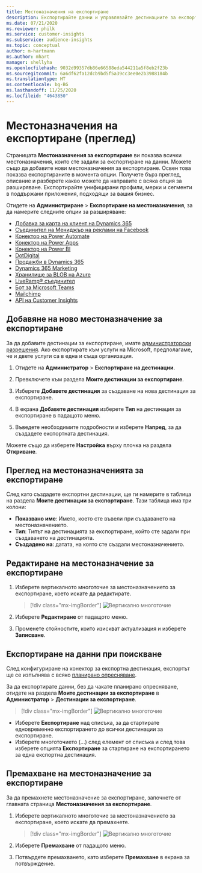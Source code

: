 ```yaml
---
title: Местоназначения на експортиране
description: Експортирайте данни и управлявайте дестинациите за експортиране.
ms.date: 07/21/2020
ms.reviewer: philk
ms.service: customer-insights
ms.subservice: audience-insights
ms.topic: conceptual
author: m-hartmann
ms.author: mhart
manager: shellyha
ms.openlocfilehash: 9032d99357db86e66588eda544211a5f8eb2f23b
ms.sourcegitcommit: 6a6df62fa12dcb9bd5f5a39cc3ee0e2b3988184b
ms.translationtype: HT
ms.contentlocale: bg-BG
ms.lasthandoff: 11/25/2020
ms.locfileid: "4643850"
---
```

# <a name="export-destinations-preview"></a>Местоназначения на експортиране (преглед)

Страницата **Местоназначения за експортиране** ви показва всички местоназначения, които сте задали за експортиране на данни. Можете също да добавите нови местоназначения за експортиране. Освен това показва експортираните в момента опции. Получете бърз преглед, описание и разберете какво можете да направите с всяка опция за разширяване. Експортирайте унифицирани профили, мерки и сегменти в поддържани приложения, подходящи за вашия бизнес.

Отидете на **Администриране** > **Експортиране на местоназначения**, за да намерите следните опции за разширяване:

- [Добавка за карта на клиент на Dynamics 365](customer-card-add-in.md)
- [Съединител на Мениджър на реклами на Facebook](export-facebook.md)
- [Конектор на Power Automate](export-power-automate.md)
- [Конектор на Power Apps](export-power-apps.md)
- [Конектор на Power BI](export-power-bi.md)
- [DotDigital](export-dotdigital.md)
- [Продажби в Dynamics 365](export-dynamics365-sales.md)
- [Dynamics 365 Marketing](export-dynamics365-marketing.md)
- [Хранилище за BLOB на Azure](export-azure-blob-storage.md)
- [LiveRamp&reg; съединител](export-liveramp.md)
- [Бот за Microsoft Teams](export-teams-bot.md)
- [Mailchimp](export-mailchimp.md)
- [API на Customer Insights](apis.md)

## <a name="add-a-new-export-destination"></a>Добавяне на ново местоназначение за експортиране

За да добавите дестинации за експортиране, имате [администраторски разрешения](permissions.md). Ако експортирате към услуги на Microsoft, предполагаме, че и двете услуги са в една и съща организация.

1. Отидете на **Администратор** > **Експортиране на дестинации**.

1. Превключете към раздела **Моите дестинации за експортиране**.

1. Изберете **Добавете дестинация** за създаване на нова дестинация за експортиране.

1. В екрана **Добавете дестинация** изберете **Тип** на дестинация за експортиране в падащото меню.

1. Въведете необходимите подробности и изберете **Напред**, за да създадете експортната дестинация.

Можете също да изберете **Настройка** върху плочка на раздела **Откриване**.

## <a name="view-export-destinations"></a>Преглед на местоназначенията за експортиране

След като създадете експортни дестинации, ще ги намерите в таблица на раздела **Моите дестинации за експортиране**. Тази таблица има три колони:

- **Показвано име**: Името, което сте въвели при създаването на местоназначението.
- **Тип**: Типът на дестинацията за експортиране, който сте задали при създаването на дестинацията.
- **Създадено на**: датата, на която сте създали местоназначението.

## <a name="edit-an-export-destination"></a>Редактиране на местоназначение за експортиране

1. Изберете вертикалното многоточие за местоназначението за експортиране, което искате да редактирате.

   > [!div class="mx-imgBorder"]
   > ![Вертикално многоточие](media/export-destinations-page-ellipsis.png "Вертикално многоточие")

1. Изберете **Редактиране** от падащото меню.

1. Променете стойностите, които изискват актуализация и изберете **Записване**.

## <a name="export-data-on-demand"></a>Експортиране на данни при поискване

След конфигуриране на конектор за експортна дестинация, експортът ще се изпълнява с всяко [планирано опресняване](system.md#schedule-tab).

За да експортирате данни, без да чакате планирано опресняване, отидете на раздела **Моите дестинации за експортиране** в **Администратор** > **Дестинации за експортиране**.

> [!div class="mx-imgBorder"]
> ![Вертикално многоточие](media/export-destinations-page-ellipsis.png "Вертикално многоточие")

- Изберете **Експортиране** над списъка, за да стартирате едновременно експортирането до всички дестинации за експортиране.
- Изберете многоточието (...) след елемент от списъка и след това изберете опцията **Експортиране** за стартиране на експортирането за една експортна дестинация.

## <a name="remove-an-export-destination"></a>Премахване на местоназначение за експортиране

За да премахнете местоназначение за експортиране, започнете от главната страница **Местоназначения за експортиране**.

1. Изберете вертикалното многоточие за местоназначението за експортиране, което искате да премахнете.

   > [!div class="mx-imgBorder"]
   > ![Вертикално многоточие](media/export-destinations-page-ellipsis.png "Вертикално многоточие")

2. Изберете **Премахване** от падащото меню.

3. Потвърдете премахването, като изберете **Премахване** в екрана за потвърждение.
